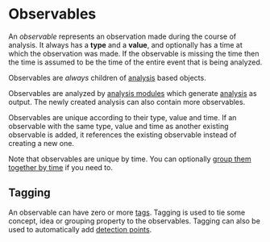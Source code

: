 # Observables

An *observable* represents an observation made during the course of analysis. It always has a **type** and a **value**, and optionally has a time at which the observation was made. If the observable is missing the time then the time is assumed to be the time of the entire event that is being analyzed.

Observables are *always* children of [analysis](analysis.md) based objects.

Observables are analyzed by [analysis modules](analysis_module.md) which generate [analysis](analysis.md) as output. The newly created analysis can also contain more observables.

Observables are unique according to their type, value and time. If an observable with the same type, value and time as another existing observable is added, it references the existing observable instead of creating a new one.

Note that observables are unique by time. You can optionally [group them together by time](link) if you need to.

## Tagging

An observable can have zero or more [tags](tags.md). Tagging is used to tie some concept, idea or grouping property to the observables. Tagging can also be used to automatically add [detection points](detection_points.md).

